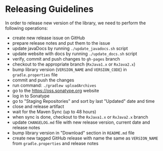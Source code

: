 Releasing Guidelines
====================

In order to release new version of the library, we need to perform the following operations:
- create new release issue on GitHub
- prepare release notes and put them to the issue
- update javaDocs by running `./update_javadocs.sh` script
- update website with docs by running `./update_docs.sh` script
- verify, commit and push changes to `gh-pages` branch
- checkout to the appropriate branch (`RxJava1.x` or `RxJava2.x`)
- bump library version (`VERSION_NAME` and `VERSION_CODE`) in `gradle.properties` file
- commit and push the changes
- run command: `./gradlew uploadArchives`
- go to the https://oss.sonatype.org website
- log in to Sonatype
- go to "Staging Repositories" and sort by last "Updated" date and time
- close and release artifact
- wait for the Maven Sync (up to 48 hours)
- when sync is done, checkout to the `RxJava1.x` or `RxJava2.x` branch
- update `CHANGELOG.md` file with new release version, current date and release notes
- bump library version in "Download" section in `README.md` file
- create new tagged GitHub release with name the same as `VERSION_NAME` from `gradle.properties` and release notes
